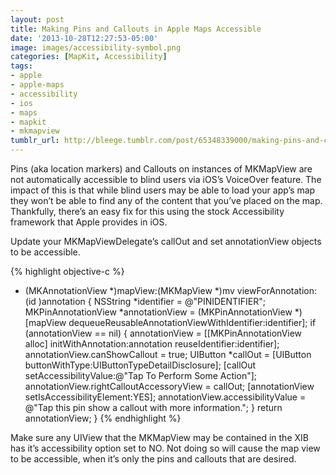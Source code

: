 ```yaml
---
layout: post
title: Making Pins and Callouts in Apple Maps Accessible
date: '2013-10-28T12:27:53-05:00'
image: images/accessibility-symbol.png
categories: [MapKit, Accessibility]
tags:
- apple
- apple-maps
- accessibility
- ios
- maps
- mapkit
- mkmapview
tumblr_url: http://bleege.tumblr.com/post/65348339000/making-pins-and-callouts-in-apple-maps-accessible
---
```

<!--excerpt.start-->
Pins (aka location markers) and Callouts on instances of MKMapView are not automatically accessible to blind users via iOS’s VoiceOver feature.  The impact of this is that while blind users may be able to load your app’s map they won’t be able to find any of the content that you’ve placed on the map.  Thankfully, there’s an easy fix for this using the stock Accessibility framework that Apple provides in iOS.
<!--excerpt.end-->

Update your MKMapViewDelegate’s callOut and set annotationView objects to be accessible.

{% highlight objective-c %}

- (MKAnnotationView *)mapView:(MKMapView *)mv viewForAnnotation:(id )annotation
{
	NSString *identifier = @"PINIDENTIFIER";
	MKPinAnnotationView *annotationView = (MKPinAnnotationView *)[mapView dequeueReusableAnnotationViewWithIdentifier:identifier];
	if (annotationView == nil)
	{
		annotationView = [[MKPinAnnotationView alloc] initWithAnnotation:annotation reuseIdentifier:identifier];
		annotationView.canShowCallout = true;
		UIButton *callOut = [UIButton buttonWithType:UIButtonTypeDetailDisclosure];
		[callOut setAccessibilityValue:@"Tap To Perform Some Action"];
		annotationView.rightCalloutAccessoryView = callOut;
		[annotationView setIsAccessibilityElement:YES];
		annotationView.accessibilityValue = @"Tap this pin show a callout with more information.";
	}
	return annotationView;
}
{% endhighlight %}


Make sure any UIView that the MKMapView may be contained in the XIB has it’s accessibility option set to NO.  Not doing so will cause the map view to be accessible, when it’s only the pins and callouts that are desired.
